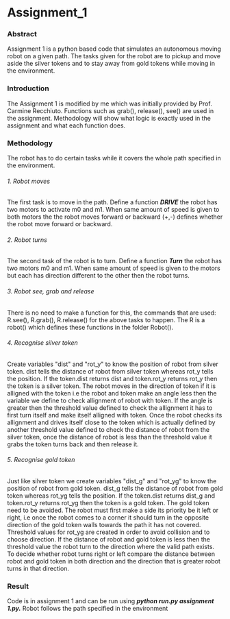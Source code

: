 # Assignment_1
### Abstract
Assignment 1 is a python based code that simulates an autonomous moving robot on a given path. The tasks given for the robot are to pickup and move aside the silver tokens and to stay away from gold tokens while moving in the environment.
### Introduction
The Assignment 1 is modified by me which was initially provided by Prof. Carmine Recchiuto. Functions such as grab(), release(), see() are used in the assignment. Methodology will show what logic is exactly used in the assignment and what each function does.
### Methodology
The robot has to do certain tasks while it covers the whole path specified in the environment.
###### 1. Robot moves
The first task is to move in the path. Define a function ***DRIVE*** the robot has two motors to activate m0 and m1. When same amount of speed is given to both motors the the robot moves forward or backward (+,-) defines whether the robot move forward or backward.  
###### 2. Robot turns
The second task of the robot is to turn. Define a function ***Turn*** the robot has two motors m0 and m1. When same amount of speed is given to the motors but each has direction different to the other then the robot turns.
###### 3. Robot see, grab and release
There is no need to make a function for this, the commands that are used:  R.see(), R.grab(), R.release() for the above tasks to happen. The R is a robot() which defines these functions in the folder Robot().
###### 4. Recognise silver token
Create variables "dist" and "rot_y" to know the position of robot from silver token. dist tells the distance of robot from silver token whereas rot_y tells the position. If the token.dist returns dist and token.rot_y returns rot_y then the token is a silver token.
The robot moves in the direction of token if it is alligned with the token i.e the robot and token make an angle less then the variable we define to check allignment of robot with token. If the angle is greater then the threshold value defined to check the allignment it has to first turn itself and make itself alligned with token. Once the robot checks its allignment and drives itself close to the token which is actually defined by another threshold value defined to check the distance of robot from the silver token, once the distance of robot is less than the threshold value it grabs the token turns back and then release it.
###### 5. Recognise gold token
Just like silver token we create variables "dist_g" and "rot_yg" to know the position of robot from gold token. dist_g tells the distance of robot from gold token whereas rot_yg tells the position. If the token.dist returns dist_g and token.rot_y returns rot_yg then the token is a gold token. 
The gold token need to be avoided. The robot must first make a side its priority be it left or right, i.e once the robot comes to a corner it should turn in the opposite direction of the gold token walls towards the path it has not covered. Threshold values for rot_yg are created in order to avoid collision and to choose direction. If the distance of robot and gold token is less then the threshold value the robot turn to the direction where the valid path exists. To decide whether robot turns right or left compare the distance between robot and gold token in both direction and the direction that is greater robot turns in that direction.
### Result
Code is in assignment 1 and can be run using ***python run.py assignment 1.py.*** Robot follows the path specified in the environment
